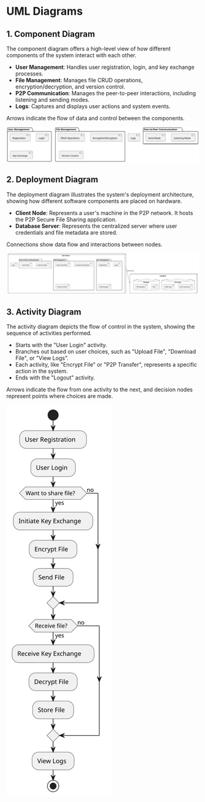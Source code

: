 # UML Diagrams

## 1. Component Diagram

The component diagram offers a high-level view of how different components of the system interact with each other.

- **User Management**: Handles user registration, login, and key exchange processes.
- **File Management**: Manages file CRUD operations, encryption/decryption, and version control.
- **P2P Communication**: Manages the peer-to-peer interactions, including listening and sending modes.
- **Logs**: Captures and displays user actions and system events.

Arrows indicate the flow of data and control between the components.

![Component Diagram](/diagrams/component.svg "Component Diagram")

## 2. Deployment Diagram

The deployment diagram illustrates the system's deployment architecture, showing how different software components are placed on hardware.

- **Client Node**: Represents a user's machine in the P2P network. It hosts the P2P Secure File Sharing application.
- **Database Server**: Represents the centralized server where user credentials and file metadata are stored.

Connections show data flow and interactions between nodes.

![Deployment Diagram](/diagrams/deployment.svg "Deployment Diagram")

## 3. Activity Diagram

The activity diagram depicts the flow of control in the system, showing the sequence of activities performed.

- Starts with the "User Login" activity.
- Branches out based on user choices, such as "Upload File", "Download File", or "View Logs".
- Each activity, like "Encrypt File" or "P2P Transfer", represents a specific action in the system.
- Ends with the "Logout" activity.

Arrows indicate the flow from one activity to the next, and decision nodes represent points where choices are made.

![Activity Diagram](/diagrams/activity.svg "Activity Diagram")

